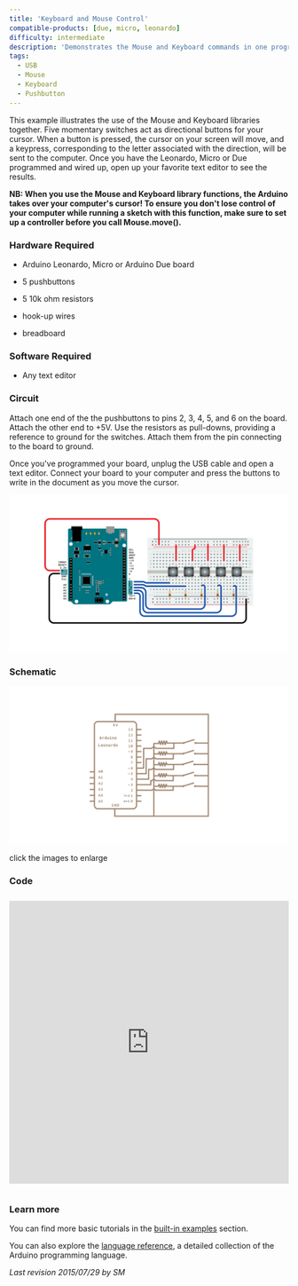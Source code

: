 ```yaml
---
title: 'Keyboard and Mouse Control'
compatible-products: [due, micro, leonardo]
difficulty: intermediate
description: 'Demonstrates the Mouse and Keyboard commands in one program.'
tags: 
  - USB
  - Mouse
  - Keyboard
  - Pushbutton
---
```


This example illustrates the use of the Mouse and Keyboard libraries together. Five momentary switches act as directional buttons for your cursor. When a button is pressed, the cursor on your screen will move, and a keypress, corresponding to the letter associated with the direction, will be sent to the computer. Once you have the Leonardo, Micro or Due programmed and wired up, open up your favorite text editor to see the results.

**NB:  When you use the Mouse and Keyboard library functions, the Arduino takes over your computer's cursor! To ensure you don't lose control of your computer while running a sketch with this function, make sure to set up a controller before you call Mouse.move().**

### Hardware Required

- Arduino Leonardo, Micro or Arduino Due board

- 5 pushbuttons

- 5 10k ohm resistors

- hook-up wires

- breadboard

### Software Required

- Any text editor

### Circuit

Attach one end of the the pushbuttons to pins 2, 3, 4, 5, and 6 on the board. Attach the other end to +5V. Use the resistors as pull-downs, providing a reference to ground for the switches. Attach them from the pin connecting to the board to ground.

Once you've programmed your board, unplug the USB cable and open a text editor. Connect your board to your computer and press the buttons to write in the document as you move the cursor.




![](assets/circuit.png)

### Schematic

![](assets/schematic.png)

click the images to enlarge

### Code

<iframe src='https://create.arduino.cc/example/builtin/09.USB%5CKeyboardAndMouseControl/KeyboardAndMouseControl/preview?embed&snippet' style='height:510px;width:100%;margin:10px 0' frameborder='0'></iframe>

### Learn more

You can find more basic tutorials in the [built-in examples](/built-in-examples) section.

You can also explore the [language reference](https://www.arduino.cc/reference/en/), a detailed collection of the Arduino programming language.

*Last revision 2015/07/29 by SM*
